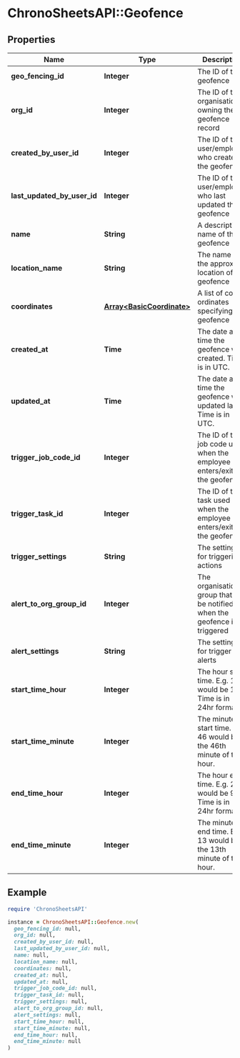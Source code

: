 # ChronoSheetsAPI::Geofence

## Properties

| Name | Type | Description | Notes |
| ---- | ---- | ----------- | ----- |
| **geo_fencing_id** | **Integer** | The ID of the geofence | [optional] |
| **org_id** | **Integer** | The ID of the organisation owning the geofence record | [optional] |
| **created_by_user_id** | **Integer** | The ID of the user/employee who created the geofence | [optional] |
| **last_updated_by_user_id** | **Integer** | The ID of the user/employee who last updated the geofence | [optional] |
| **name** | **String** | A descriptive name of the geofence | [optional] |
| **location_name** | **String** | The name of the approx. location of the geofence | [optional] |
| **coordinates** | [**Array&lt;BasicCoordinate&gt;**](BasicCoordinate.md) | A list of co-ordinates specifying the geofence | [optional] |
| **created_at** | **Time** | The date and time the geofence was created.  Time is in UTC. | [optional] |
| **updated_at** | **Time** | The date and time the geofence was updated last.  Time is in UTC. | [optional] |
| **trigger_job_code_id** | **Integer** | The ID of the job code used when the employee enters/exits the geofence | [optional] |
| **trigger_task_id** | **Integer** | The ID of the task used when the employee enters/exits the geofence | [optional] |
| **trigger_settings** | **String** | The settings for triggering actions | [optional] |
| **alert_to_org_group_id** | **Integer** | The organisation group that will be notified when the geofence is triggered | [optional] |
| **alert_settings** | **String** | The settings for trigger alerts | [optional] |
| **start_time_hour** | **Integer** | The hour start time. E.g. 13 would be 1pm.  Time is in 24hr format. | [optional] |
| **start_time_minute** | **Integer** | The minute start time.  E.g. 46 would be the 46th minute of the hour. | [optional] |
| **end_time_hour** | **Integer** | The hour end time. E.g. 21 would be 9pm.  Time is in 24hr format. | [optional] |
| **end_time_minute** | **Integer** | The minute end time.  E.g. 13 would be the 13th minute of the hour. | [optional] |

## Example

```ruby
require 'ChronoSheetsAPI'

instance = ChronoSheetsAPI::Geofence.new(
  geo_fencing_id: null,
  org_id: null,
  created_by_user_id: null,
  last_updated_by_user_id: null,
  name: null,
  location_name: null,
  coordinates: null,
  created_at: null,
  updated_at: null,
  trigger_job_code_id: null,
  trigger_task_id: null,
  trigger_settings: null,
  alert_to_org_group_id: null,
  alert_settings: null,
  start_time_hour: null,
  start_time_minute: null,
  end_time_hour: null,
  end_time_minute: null
)
```

